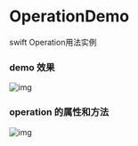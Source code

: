 # OperationDemo
swift Operation用法实例

### demo 效果
![img](https://github.com/NinoWang/OperationDemo/raw/master/imgs/demo.gif)

### operation 的属性和方法
![img](https://github.com/NinoWang/OperationDemo/raw/master/imgs/operation.png)


